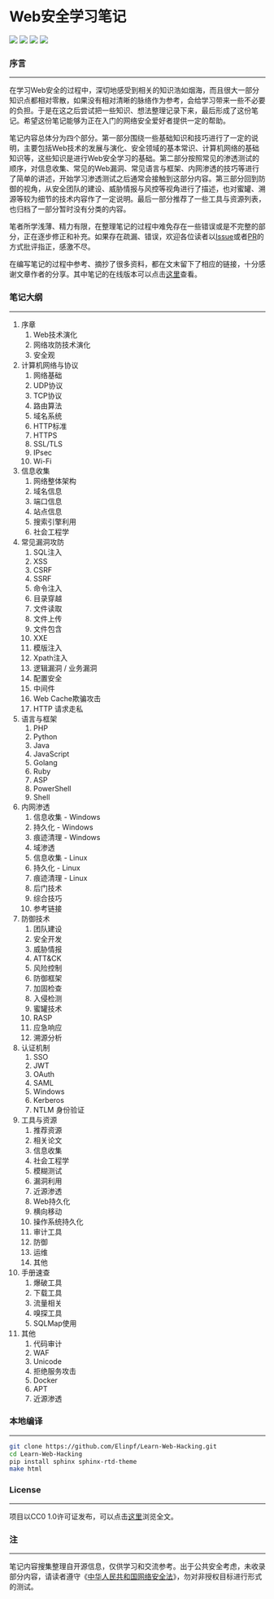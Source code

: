 # Web安全学习笔记

![](https://img.shields.io/github/stars/elinpf/learn-web-hacking.svg)
![](https://img.shields.io/github/forks/elinpf/learn-web-hacking.svg)
![](https://img.shields.io/github/issues/elinpf/learn-web-hacking.svg)
![](https://img.shields.io/github/license/elinpf/learn-web-hacking.svg)

### 序言
---

在学习Web安全的过程中，深切地感受到相关的知识浩如烟海，而且很大一部分知识点都相对零散，如果没有相对清晰的脉络作为参考，会给学习带来一些不必要的负担。于是在这之后尝试把一些知识、想法整理记录下来，最后形成了这份笔记。希望这份笔记能够为正在入门的网络安全爱好者提供一定的帮助。

笔记内容总体分为四个部分。第一部分围绕一些基础知识和技巧进行了一定的说明，主要包括Web技术的发展与演化、安全领域的基本常识、计算机网络的基础知识等，这些知识是进行Web安全学习的基础。第二部分按照常见的渗透测试的顺序，对信息收集、常见的Web漏洞、常见语言与框架、内网渗透的技巧等进行了简单的讲述，开始学习渗透测试之后通常会接触到这部分内容。第三部分回到防御的视角，从安全团队的建设、威胁情报与风控等视角进行了描述，也对蜜罐、溯源等较为细节的技术内容作了一定说明。最后一部分推荐了一些工具与资源列表，也归档了一部分暂时没有分类的内容。

笔者所学浅薄、精力有限，在整理笔记的过程中难免存在一些错误或是不完整的部分，正在逐步修正和补充。如果存在疏漏、错误，欢迎各位读者以[Issue](https://github.com/LyleMi/Learn-Web-Hacking/issues/new)或者[PR](https://github.com/LyleMi/Learn-Web-Hacking/pulls)的方式批评指正，感激不尽。

在编写笔记的过程中参考、摘抄了很多资料，都在文末留下了相应的链接，十分感谢文章作者的分享。其中笔记的在线版本可以点击[这里](https://websec.readthedocs.io)查看。

### 笔记大纲
---

1. 序章
    1. Web技术演化
    2. 网络攻防技术演化
    3. 安全观
2. 计算机网络与协议
    1. 网络基础
    2. UDP协议
    3. TCP协议
    4. 路由算法
    5. 域名系统
    6. HTTP标准
    7. HTTPS
    8. SSL/TLS
    9. IPsec
    10. Wi-Fi
3. 信息收集
    1. 网络整体架构
    2. 域名信息
    3. 端口信息
    4. 站点信息
    5. 搜索引擎利用
    6. 社会工程学
4. 常见漏洞攻防
    1. SQL注入
    2. XSS
    3. CSRF
    4. SSRF
    5. 命令注入
    6. 目录穿越
    7. 文件读取
    8. 文件上传
    9. 文件包含
    10. XXE
    11. 模版注入
    12. Xpath注入
    13. 逻辑漏洞 / 业务漏洞
    14. 配置安全
    15. 中间件
    16. Web Cache欺骗攻击
    17. HTTP 请求走私
5. 语言与框架
    1. PHP
    2. Python
    3. Java
    4. JavaScript
    5. Golang
    6. Ruby
    7. ASP
    8. PowerShell
    9. Shell
6. 内网渗透
    1. 信息收集 - Windows
    2. 持久化 - Windows
    3. 痕迹清理 - Windows
    4. 域渗透
    5. 信息收集 - Linux
    6. 持久化 - Linux
    7. 痕迹清理 - Linux
    8. 后门技术
    9. 综合技巧
    10. 参考链接
7. 防御技术
    1. 团队建设
    2. 安全开发
    3. 威胁情报
    4. ​​ATT&CK
    5. 风险控制
    6. 防御框架
    7. 加固检查
    8. 入侵检测
    9. 蜜罐技术
    10. RASP
    11. 应急响应
    12. 溯源分析
8. 认证机制
    1. SSO
    2. JWT
    3. OAuth
    4. SAML
    5. Windows
    6. Kerberos
    7. NTLM 身份验证
9. 工具与资源
    1. 推荐资源
    2. 相关论文
    3. 信息收集
    4. 社会工程学
    5. 模糊测试
    6. 漏洞利用
    7. 近源渗透
    8. Web持久化
    9. 横向移动
    10. 操作系统持久化
    11. 审计工具
    12. 防御
    13. 运维
    14. 其他
10. 手册速查
    1. 爆破工具
    2. 下载工具
    3. 流量相关
    4. 嗅探工具
    5. SQLMap使用
11. 其他
    1. 代码审计
    2. WAF
    3. Unicode
    4. 拒绝服务攻击
    5. Docker
    6. APT
    7. 近源渗透

### 本地编译
---

```bash
git clone https://github.com/Elinpf/Learn-Web-Hacking.git
cd Learn-Web-Hacking
pip install sphinx sphinx-rtd-theme
make html
```


### License
---

项目以CC0 1.0许可证发布，可以点击[这里](https://github.com/Elinpf/Learn-Web-Hacking/blob/master/LICENSE)浏览全文。

### 注
---

笔记内容搜集整理自开源信息，仅供学习和交流参考。出于公共安全考虑，未收录部分内容，请读者遵守《[中华人民共和国网络安全法](http://www.npc.gov.cn/npc/xinwen/2016-11/07/content_2001605.htm)》，勿对非授权目标进行形式的测试。
